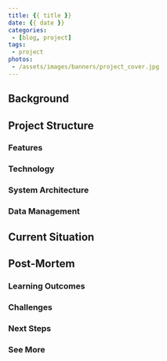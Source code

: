 ```yaml
---
title: {{ title }}
date: {{ date }}
categories:
 - [blog, project]
tags:
 - project
photos:
 - /assets/images/banners/project_cover.jpg
---
```


<!-- Tagline for the project goes here. -->

<!-- more -->

<!-- Describe what the project is in more detail here. -->

## Background ##

<!-- Overview of the project's background goes here. -->
<!-- How did this project come about? -->
<!-- How did I prepare for this project? -->
<!-- Is there anyone else involved? -->

## Project Structure ##

<!-- This section should discuss the project organization -->

### Features ###

<!-- Describe the feature set of the project. -->

### Technology ###

<!-- Describe the technology stack -->

### System Architecture ###

<!-- Describe how the pieces of the project come together -->
<!-- Describe the rationale for why this was chosen -->

### Data Management ###

<!-- What data is needed and used in this project? -->
<!-- What kinds of data is persisted? Any data models to share? -->

## Current Situation ##

<!-- What's the status quo? -->
<!-- Where are things now? -->

## Post-Mortem ##

<!-- This section should discuss retrospectives -->

### Learning Outcomes ###

<!-- Describe my personal goals and how I achieved them. -->
<!-- What lessons were learned? -->

### Challenges ###

<!-- Describe challenges you faced. -->
<!-- Describe how you overcame these challenges. -->

### Next Steps ###

<!-- Describe what's next for this project. -->

### See More ###

<!-- Additional resource links can go here. -->
<!-- Footnotes and links below this line. -->